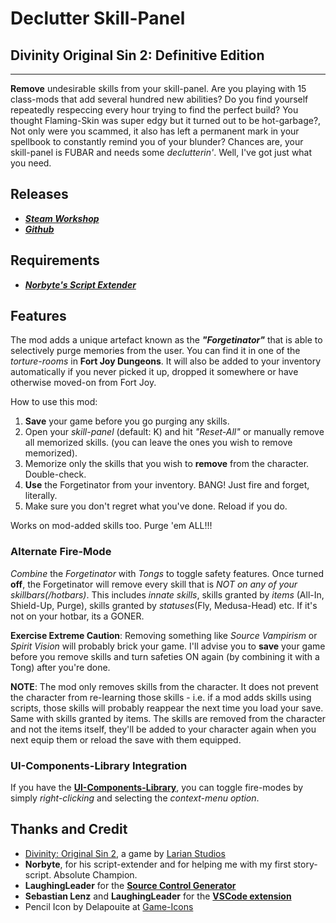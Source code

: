 # Declutter Skill-Panel

## Divinity Original Sin 2: Definitive Edition

----------

**Remove** undesirable skills from your skill-panel. Are you playing with 15 class-mods that add several hundred new abilities? Do you find yourself repeatedly respeccing every hour trying to find the perfect build? You thought Flaming-Skin was super edgy but it turned out to be hot-garbage?, Not only were you scammed, it also has left a permanent mark in your spellbook to constantly remind you of your blunder?
Chances are, your skill-panel is FUBAR and needs some _declutterin'_. Well, I've got just what you need.

## Releases

* ***[Steam Workshop](https://steamcommunity.com/sharedfiles/filedetails/?id=2049313850)***
* ***[Github](https://github.com/HunterGhost27/Declutter-Skill-Panel)***

## Requirements

* ***[Norbyte's Script Extender](https://github.com/Norbyte/ositools)***

## Features

The mod adds a unique artefact known as the ***"Forgetinator"*** that is able to selectively purge memories from the user. You can find it in one of the _torture-rooms_ in **Fort Joy Dungeons**. It will also be added to your inventory automatically if you never picked it up, dropped it somewhere or have otherwise moved-on from Fort Joy.

How to use this mod:

1. **Save** your game before you go purging any skills.
2. Open your _skill-panel_ (default: K) and hit _"Reset-All"_ or manually remove all memorized skills. (you can leave the ones you wish to remove memorized).
3. Memorize only the skills that you wish to **remove** from the character. Double-check.
4. **Use** the Forgetinator from your inventory. BANG! Just fire and forget, literally.
5. Make sure you don't regret what you've done. Reload if you do.

Works on mod-added skills too. Purge 'em ALL!!!

### Alternate Fire-Mode

_Combine_ the _Forgetinator_ with _Tongs_ to toggle safety features. Once turned **off**, the Forgetinator will remove every skill that is *NOT on any of your skillbars(/hotbars)*. This includes _innate skills_, skills granted by _items_ (All-In, Shield-Up, Purge), skills granted by _statuses_(Fly, Medusa-Head) etc. If it's not on your hotbar, its a GONER.

**Exercise Extreme Caution**: Removing something like _Source Vampirism_ or _Spirit Vision_ will probably brick your game. I'll advise you to **save** your game before you remove skills and turn safeties ON again (by combining it with a Tong) after you're done.

**NOTE**: The mod only removes skills from the character. It does not prevent the character from re-learning those skills - i.e. if a mod adds skills using scripts, those skills will probably reappear the next time you load your save. Same with skills granted by items. The skills are removed from the character and not the items itself, they'll be added to your character again when you next equip them or reload the save with them equipped.

### UI-Components-Library Integration

If you have the **[UI-Components-Library](https://github.com/HunterGhost27/UI-Components-Library)**, you can toggle fire-modes by simply *right-clicking* and selecting the *context-menu option*.

## Thanks and Credit

* [Divinity: Original Sin 2](http://store.steampowered.com/app/435150/Divinity_Original_Sin_2/), a game by [Larian Studios](http://larian.com/)
* **Norbyte**, for his script-extender and for helping me with my first story-script. Absolute Champion.
* **LaughingLeader** for the **[Source Control Generator](https://github.com/LaughingLeader/SourceControlGenerator)**
* **Sebastian Lenz** and **LaughingLeader** for the **[VSCode extension](https://marketplace.visualstudio.com/items?itemName=sebastian-lenz.divinity-vscode)**
* Pencil Icon by Delapouite at [Game-Icons](https://game-icons.net)

